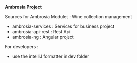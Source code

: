 **Ambrosia Project**

Sources for Ambrosia Modules : Wine collection management

- ambrosia-services : Services for business project
- ambrosia-api-rest : Rest Api
- ambrosia-ng : Angular project

For developers :
- use the intelliJ formatter in dev folder